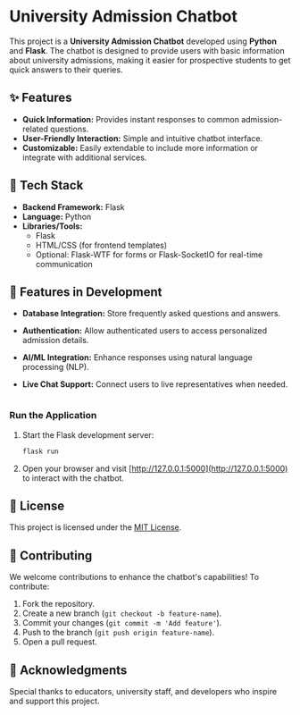 

# University Admission Chatbot

This project is a **University Admission Chatbot** developed using **Python** and **Flask**. The chatbot is designed to provide users with basic information about university admissions, making it easier for prospective students to get quick answers to their queries.


## ✨ Features

- **Quick Information:** Provides instant responses to common admission-related questions.
- **User-Friendly Interaction:** Simple and intuitive chatbot interface.
- **Customizable:** Easily extendable to include more information or integrate with additional services.

## 🔧 Tech Stack

- **Backend Framework:** Flask
- **Language:** Python
- **Libraries/Tools:** 
  - Flask
  - HTML/CSS (for frontend templates)
  - Optional: Flask-WTF for forms or Flask-SocketIO for real-time communication


## 🚀 Features in Development

- **Database Integration:** Store frequently asked questions and answers.
- **Authentication:** Allow authenticated users to access personalized admission details.
- **AI/ML Integration:** Enhance responses using natural language processing (NLP).
- **Live Chat Support:** Connect users to live representatives when needed.


   ```

### Run the Application

1. Start the Flask development server:
   ```bash
   flask run
   ```
2. Open your browser and visit [http://127.0.0.1:5000](http://127.0.0.1:5000) to interact with the chatbot.




## 📜 License

This project is licensed under the [MIT License](LICENSE).



## 🌟 Contributing

We welcome contributions to enhance the chatbot's capabilities! To contribute:
1. Fork the repository.
2. Create a new branch (`git checkout -b feature-name`).
3. Commit your changes (`git commit -m 'Add feature'`).
4. Push to the branch (`git push origin feature-name`).
5. Open a pull request.


## 🙌 Acknowledgments

Special thanks to educators, university staff, and developers who inspire and support this project.

